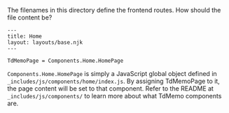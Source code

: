 The filenames in this directory define the frontend routes. How should the file
content be?

```
---
title: Home
layout: layouts/base.njk
---

TdMemoPage = Components.Home.HomePage
```

`Components.Home.HomePage` is simply a JavaScript global object defined in
`_includes/js/components/home/index.js`. By assigning TdMemoPage to it,
the page content will be set to that component. Refer to the README at
`_includes/js/components/` to learn more about what TdMemo components
are.
